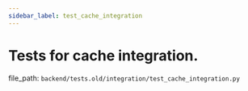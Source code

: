 ```yaml
---
sidebar_label: test_cache_integration
---
```


# Tests for cache integration.

  file_path: `backend/tests.old/integration/test_cache_integration.py`

